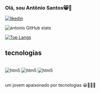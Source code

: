### Olá,  sou Antônio Santos😸🤗



[![likedin](https://img.shields.io/badge/LinkedIn-0077B5?style=for-the-badge&logo=linkedin&logoColor=white)](https://www.linkedin.com/in/ant%C3%B4nio-dos-santos-b342a9293)


![antonio GitHub stats](https://github-readme-stats.vercel.app/api?username=Anjsvf&show_icons=true&theme=radical)

[![Top Langs](https://github-readme-stats.vercel.app/api/top-langs/?username=Anjsvf)](https://github.com/Anjsvf/github-readme-stats)


## tecnologias

<div style="display: inline_block"><br>
<img align="center" alt="htm5" src="https://img.shields.io/badge/HTML5-E34F26?style=for-the-badge&logo=html5&logoColor=white"/>

<img align="center" alt="htm5" src="https://img.shields.io/badge/CSS3-1572B6?style=for-the-badge&logo=css3&logoColor=white"/>

<img align="center" alt="htm5" src="https://img.shields.io/badge/JavaScript-F7DF1E?style=for-the-badge&logo=javascript&logoColor=black"/>
</div>
</br>


um  jovem apaixonado por tecnologias  😀💓💓💓
